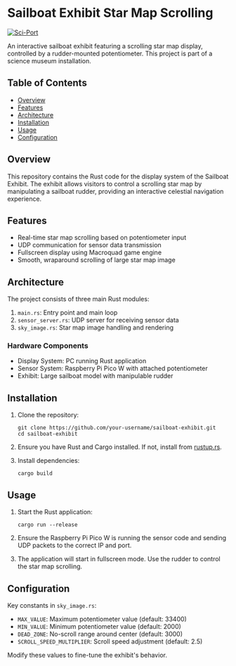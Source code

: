 # Sailboat Exhibit Star Map Scrolling

[![Sci-Port](https://cdn.freebiesupply.com/logos/large/2x/sci-port-logo-png-transparent.png)](https://sci-port.org/)

An interactive sailboat exhibit featuring a scrolling star map display, controlled by a rudder-mounted potentiometer. This project is part of a science museum installation.

## Table of Contents

- [Overview](#overview)
- [Features](#features)
- [Architecture](#architecture)
- [Installation](#installation)
- [Usage](#usage)
- [Configuration](#configuration)

## Overview

This repository contains the Rust code for the display system of the Sailboat Exhibit. The exhibit allows visitors to control a scrolling star map by manipulating a sailboat rudder, providing an interactive celestial navigation experience.

## Features

- Real-time star map scrolling based on potentiometer input
- UDP communication for sensor data transmission
- Fullscreen display using Macroquad game engine
- Smooth, wraparound scrolling of large star map image

## Architecture

The project consists of three main Rust modules:

1. `main.rs`: Entry point and main loop
2. `sensor_server.rs`: UDP server for receiving sensor data
3. `sky_image.rs`: Star map image handling and rendering

### Hardware Components

- Display System: PC running Rust application
- Sensor System: Raspberry Pi Pico W with attached potentiometer
- Exhibit: Large sailboat model with manipulable rudder

## Installation

1. Clone the repository:

   ```
   git clone https://github.com/your-username/sailboat-exhibit.git
   cd sailboat-exhibit
   ```

2. Ensure you have Rust and Cargo installed. If not, install from [rustup.rs](https://rustup.rs/).

3. Install dependencies:
   ```
   cargo build
   ```

## Usage

1. Start the Rust application:

   ```
   cargo run --release
   ```

2. Ensure the Raspberry Pi Pico W is running the sensor code and sending UDP packets to the correct IP and port.

3. The application will start in fullscreen mode. Use the rudder to control the star map scrolling.

## Configuration

Key constants in `sky_image.rs`:

- `MAX_VALUE`: Maximum potentiometer value (default: 33400)
- `MIN_VALUE`: Minimum potentiometer value (default: 2000)
- `DEAD_ZONE`: No-scroll range around center (default: 3000)
- `SCROLL_SPEED_MULTIPLIER`: Scroll speed adjustment (default: 2.5)

Modify these values to fine-tune the exhibit's behavior.
